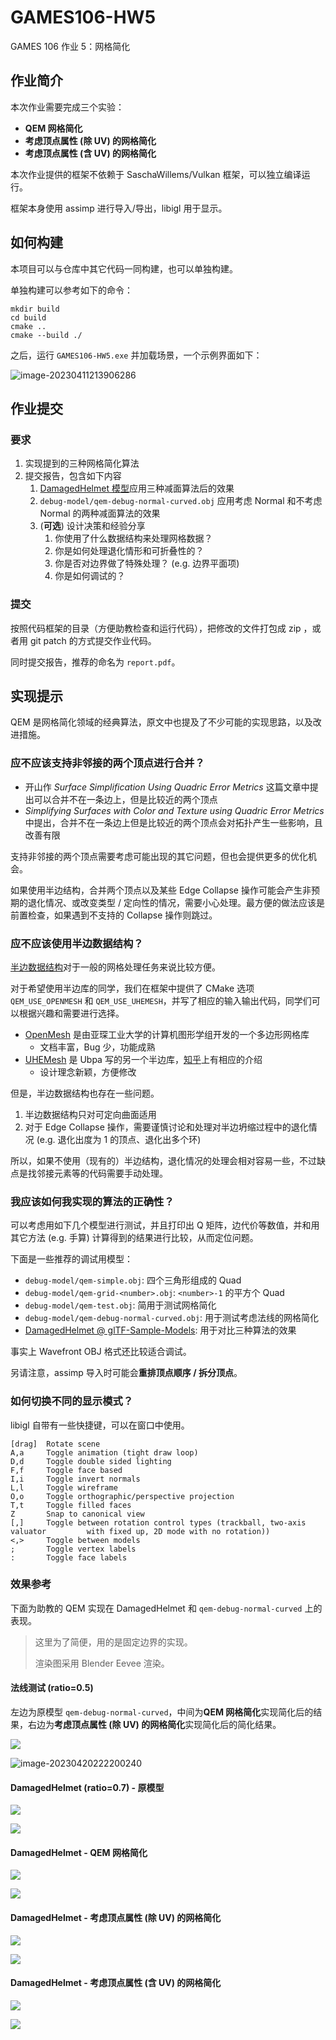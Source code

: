 # GAMES106-HW5

GAMES 106 作业 5：网格简化

## 作业简介

本次作业需要完成三个实验：

- **QEM 网格简化**
- **考虑顶点属性 (除 UV) 的网格简化**
- **考虑顶点属性 (含 UV) 的网格简化**

本次作业提供的框架不依赖于 SaschaWillems/Vulkan 框架，可以独立编译运行。

框架本身使用 assimp 进行导入/导出，libigl 用于显示。

## 如何构建

本项目可以与仓库中其它代码一同构建，也可以单独构建。

单独构建可以参考如下的命令：

```shell
mkdir build
cd build
cmake ..
cmake --build ./
```

之后，运行 `GAMES106-HW5.exe` 并加载场景，一个示例界面如下：

![image-20230411213906286](img/screenshot.png)

## 作业提交

### 要求

1. 实现提到的三种网格简化算法
2. 提交报告，包含如下内容
   1. [DamagedHelmet 模型](https://github.com/KhronosGroup/glTF-Sample-Models/blob/master/2.0/DamagedHelmet/glTF-Binary/DamagedHelmet.glb)应用三种减面算法后的效果
   2. `debug-model/qem-debug-normal-curved.obj` 应用考虑 Normal 和不考虑 Normal 的两种减面算法的效果
   3. (**可选**) 设计决策和经验分享
      1. 你使用了什么数据结构来处理网格数据？
      2. 你是如何处理退化情形和可折叠性的？
      3. 你是否对边界做了特殊处理？ (e.g. 边界平面项)
      4. 你是如何调试的？

### 提交

按照代码框架的目录（方便助教检查和运行代码），把修改的文件打包成 zip ，或者用 git patch 的方式提交作业代码。

同时提交报告，推荐的命名为 `report.pdf`。

## 实现提示

QEM 是网格简化领域的经典算法，原文中也提及了不少可能的实现思路，以及改进措施。

### 应不应该支持非邻接的两个顶点进行合并？

- 开山作 *Surface Simplification Using Quadric Error Metrics* 这篇文章中提出可以合并不在一条边上，但是比较近的两个顶点
- *Simplifying Surfaces with Color and Texture using Quadric Error Metrics* 中提出，合并不在一条边上但是比较近的两个顶点会对拓扑产生一些影响，且改善有限

支持非邻接的两个顶点需要考虑可能出现的其它问题，但也会提供更多的优化机会。

如果使用半边结构，合并两个顶点以及某些 Edge Collapse 操作可能会产生非预期的退化情况、或改变类型 / 定向性的情况，需要小心处理。最方便的做法应该是前置检查，如果遇到不支持的 Collapse 操作则跳过。

### 应不应该使用半边数据结构？

[半边数据结构](https://kaba.hilvi.org/homepage/blog/halfedge/halfedge.htm)对于一般的网格处理任务来说比较方便。

对于希望使用半边库的同学，我们在框架中提供了 CMake 选项 `QEM_USE_OPENMESH` 和 `QEM_USE_UHEMESH`，并写了相应的输入输出代码，同学们可以根据兴趣和需要进行选择。

- [OpenMesh](https://www.graphics.rwth-aachen.de/software/openmesh/) 是由亚琛工业大学的计算机图形学组开发的一个多边形网格库
  - 文档丰富，Bug 少，功能成熟
- [UHEMesh](https://github.com/Ubpa/UHEMesh) 是 Ubpa 写的另一个半边库，[知乎](https://zhuanlan.zhihu.com/p/103510964)上有相应的介绍
  - 设计理念新颖，方便修改

但是，半边数据结构也存在一些问题。

1. 半边数据结构只对可定向曲面适用
2. 对于 Edge Collapse 操作，需要谨慎讨论和处理对半边坍缩过程中的退化情况 (e.g. 退化出度为 1 的顶点、退化出多个环)

所以，如果不使用（现有的）半边结构，退化情况的处理会相对容易一些，不过缺点是找邻接元素等的代码需要手动处理。

### 我应该如何我实现的算法的正确性？

可以考虑用如下几个模型进行测试，并且打印出 Q 矩阵，边代价等数值，并和用其它方法 (e.g. 手算) 计算得到的结果进行比较，从而定位问题。

下面是一些推荐的调试用模型：

- `debug-model/qem-simple.obj`: 四个三角形组成的 Quad
- `debug-model/qem-grid-<number>.obj`: `<number>-1` 的平方个 Quad
- `debug-model/qem-test.obj`: 简用于测试网格简化
- `debug-model/qem-debug-normal-curved.obj`: 用于测试考虑法线的网格简化
- [DamagedHelmet @ glTF-Sample-Models](https://github.com/KhronosGroup/glTF-Sample-Models/blob/master/2.0/DamagedHelmet/glTF-Binary/DamagedHelmet.glb): 用于对比三种算法的效果

事实上 Wavefront OBJ 格式还比较适合调试。

另请注意，assimp 导入时可能会**重排顶点顺序 / 拆分顶点**。

### 如何切换不同的显示模式？

libigl 自带有一些快捷键，可以在窗口中使用。

```
[drag]  Rotate scene
A,a     Toggle animation (tight draw loop)
D,d     Toggle double sided lighting
F,f     Toggle face based
I,i     Toggle invert normals
L,l     Toggle wireframe
O,o     Toggle orthographic/perspective projection
T,t     Toggle filled faces
Z       Snap to canonical view
[,]     Toggle between rotation control types (trackball, two-axis valuator 		with fixed up, 2D mode with no rotation))
<,>     Toggle between models
;       Toggle vertex labels
:       Toggle face labels
```

### 效果参考

下面为助教的 QEM 实现在 DamagedHelmet 和 `qem-debug-normal-curved` 上的表现。

> 这里为了简便，用的是固定边界的实现。
>
> 渲染图采用 Blender Eevee 渲染。

#### 法线测试 (ratio=0.5)

左边为原模型 `qem-debug-normal-curved`，中间为**QEM 网格简化**实现简化后的结果，右边为**考虑顶点属性 (除 UV) 的网格简化**实现简化后的简化结果。

![](img/qem-normal-test.png)

![image-20230420222200240](img/qem-normal-test-nowireframe.png)

#### DamagedHelmet (ratio=0.7) - 原模型

![](img/helmet-original.png)

![](img/helmet-rendered-original.png)

#### DamagedHelmet - QEM 网格简化

![](img/helmet-method1.png)

![](img/helmet-rendered-method1.png)

#### DamagedHelmet - 考虑顶点属性 (除 UV) 的网格简化

![](img/helmet-method2.png)

![](img/helmet-rendered-method2.png)

#### DamagedHelmet - 考虑顶点属性 (含 UV) 的网格简化

![](img/helmet-method3.png)

![](img/helmet-rendered-method3.png)